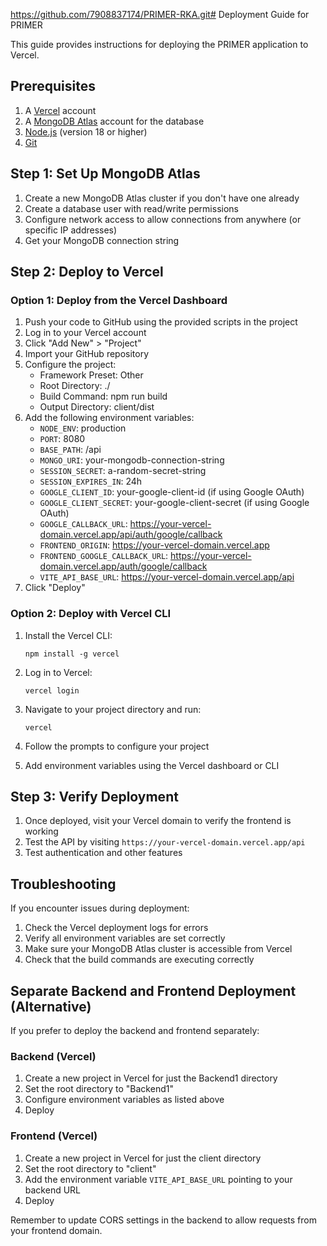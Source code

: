 https://github.com/7908837174/PRIMER-RKA.git# Deployment Guide for PRIMER

This guide provides instructions for deploying the PRIMER application to Vercel.

## Prerequisites

1. A [Vercel](https://vercel.com) account
2. A [MongoDB Atlas](https://www.mongodb.com/cloud/atlas) account for the database
3. [Node.js](https://nodejs.org) (version 18 or higher)
4. [Git](https://git-scm.com)

## Step 1: Set Up MongoDB Atlas

1. Create a new MongoDB Atlas cluster if you don't have one already
2. Create a database user with read/write permissions
3. Configure network access to allow connections from anywhere (or specific IP addresses)
4. Get your MongoDB connection string

## Step 2: Deploy to Vercel

### Option 1: Deploy from the Vercel Dashboard

1. Push your code to GitHub using the provided scripts in the project
2. Log in to your Vercel account
3. Click "Add New" > "Project"
4. Import your GitHub repository
5. Configure the project:
   - Framework Preset: Other
   - Root Directory: ./
   - Build Command: npm run build
   - Output Directory: client/dist
6. Add the following environment variables:
   - `NODE_ENV`: production
   - `PORT`: 8080
   - `BASE_PATH`: /api
   - `MONGO_URI`: your-mongodb-connection-string
   - `SESSION_SECRET`: a-random-secret-string
   - `SESSION_EXPIRES_IN`: 24h
   - `GOOGLE_CLIENT_ID`: your-google-client-id (if using Google OAuth)
   - `GOOGLE_CLIENT_SECRET`: your-google-client-secret (if using Google OAuth)
   - `GOOGLE_CALLBACK_URL`: https://your-vercel-domain.vercel.app/api/auth/google/callback
   - `FRONTEND_ORIGIN`: https://your-vercel-domain.vercel.app
   - `FRONTEND_GOOGLE_CALLBACK_URL`: https://your-vercel-domain.vercel.app/auth/google/callback
   - `VITE_API_BASE_URL`: https://your-vercel-domain.vercel.app/api
7. Click "Deploy"

### Option 2: Deploy with Vercel CLI

1. Install the Vercel CLI:
   ```
   npm install -g vercel
   ```

2. Log in to Vercel:
   ```
   vercel login
   ```

3. Navigate to your project directory and run:
   ```
   vercel
   ```

4. Follow the prompts to configure your project
5. Add environment variables using the Vercel dashboard or CLI

## Step 3: Verify Deployment

1. Once deployed, visit your Vercel domain to verify the frontend is working
2. Test the API by visiting `https://your-vercel-domain.vercel.app/api`
3. Test authentication and other features

## Troubleshooting

If you encounter issues during deployment:

1. Check the Vercel deployment logs for errors
2. Verify all environment variables are set correctly
3. Make sure your MongoDB Atlas cluster is accessible from Vercel
4. Check that the build commands are executing correctly

## Separate Backend and Frontend Deployment (Alternative)

If you prefer to deploy the backend and frontend separately:

### Backend (Vercel)

1. Create a new project in Vercel for just the Backend1 directory
2. Set the root directory to "Backend1"
3. Configure environment variables as listed above
4. Deploy

### Frontend (Vercel)

1. Create a new project in Vercel for just the client directory
2. Set the root directory to "client"
3. Add the environment variable `VITE_API_BASE_URL` pointing to your backend URL
4. Deploy

Remember to update CORS settings in the backend to allow requests from your frontend domain.